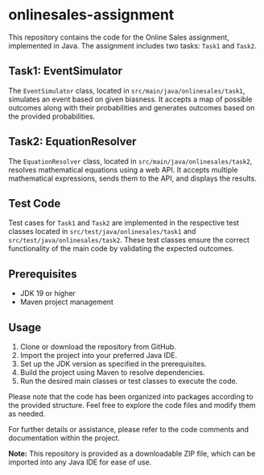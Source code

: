 # onlinesales-assignment

This repository contains the code for the Online Sales assignment, implemented in Java. The assignment includes two tasks: `Task1` and `Task2`. 

## Task1: EventSimulator
The `EventSimulator` class, located in `src/main/java/onlinesales/task1`, simulates an event based on given biasness. It accepts a map of possible outcomes along with their probabilities and generates outcomes based on the provided probabilities.

## Task2: EquationResolver
The `EquationResolver` class, located in `src/main/java/onlinesales/task2`, resolves mathematical equations using a web API. It accepts multiple mathematical expressions, sends them to the API, and displays the results.

## Test Code
Test cases for `Task1` and `Task2` are implemented in the respective test classes located in `src/test/java/onlinesales/task1` and `src/test/java/onlinesales/task2`. These test classes ensure the correct functionality of the main code by validating the expected outcomes.

## Prerequisites
- JDK 19 or higher
- Maven project management

## Usage
1. Clone or download the repository from GitHub.
2. Import the project into your preferred Java IDE.
3. Set up the JDK version as specified in the prerequisites.
4. Build the project using Maven to resolve dependencies.
5. Run the desired main classes or test classes to execute the code.

Please note that the code has been organized into packages according to the provided structure. Feel free to explore the code files and modify them as needed.

For further details or assistance, please refer to the code comments and documentation within the project.

**Note:** This repository is provided as a downloadable ZIP file, which can be imported into any Java IDE for ease of use.
